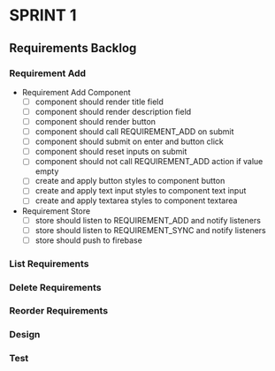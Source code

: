 SPRINT 1
========

Requirements Backlog
--------------------------

### Requirement Add
+ Requirement Add Component
  + [ ] component should render title field
  + [ ] component should render description field
  + [ ] component should render button
  + [ ] component should call REQUIREMENT_ADD on submit
  + [ ] component should submit on enter and button click
  + [ ] component should reset inputs on submit
  + [ ] component should not call REQUIREMENT_ADD action if value empty
  + [ ] create and apply button styles to component button
  + [ ] create and apply text input styles to component text input
  + [ ] create and apply textarea styles to component textarea
+ Requirement Store
  + [ ] store should listen to REQUIREMENT_ADD and notify listeners
  + [ ] store should listen to REQUIREMENT_SYNC and notify listeners
  + [ ] store should push to firebase

### List Requirements
### Delete Requirements
### Reorder Requirements
### Design
### Test
